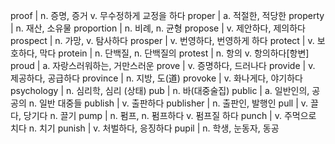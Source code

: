 proof	| n. 증명, 증거 v. 무수정하게 교정을 하다
proper	| a. 적절한, 적당한
property	| n. 재산, 소유물
proportion	| n. 비례, n. 균형
propose	| v. 제안하다, 제의하다
prospect	| n. 가망, v. 탐사하다
prosper	| v. 번영하다, 번영하게 하다
protect	| v. 보호하다, 막다
protein	| n. 단백질, n. 단백질의
protest	| n. 항의 v. 항의하다[항변]
proud	| a. 자랑스러워하는, 거만스러운
prove	| v. 증명하다, 드러나다
provide	| v. 제공하다, 공급하다
province	| n. 지방, 도(道)
provoke	| v. 화나게다, 야기하다
psychology	| n. 심리학, 심리 (상태)
pub	| n. 바(대중술집)
public	| a. 일반인의, 공공의 n. 일반 대중들
publish	| v. 출판하다
publisher	| n. 출판인, 발행인
pull	| v. 끌다, 당기다 n. 끌기
pump	| n. 펌프, n. 펌프하다 v. 펌프질 하다
punch	| v. 주먹으로 치다 n. 치기
punish	| v. 처벌하다, 응징하다
pupil	| n. 학생, 눈동자, 동공
